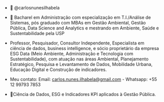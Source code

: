 - 👋 @carlosnunesilhabela

- 🌱 Bacharel em Administração com especialização em T.I./Análise de Sistemas, pós graduado com MBAs em Gestão Ambiental, Gestão Pública, Data Science and Analytics e mestrando em Ambiente, Saúde e Sustentabilidade pela USP 
- Professor, Pesquisador, Consultor Independente, Especialista em ciência de dados, business intelligence, e sócio proprietário da empresa ESG Data (Meio Ambiente, Administração e Tecnologia com Sustentabilidade), com atuação nas áreas Ambiental, Planejamento Estratégico, Pesquisa e Levantamento de Dados, Mobilidade Urbana, Educação Digital e Construção de indicadores.
- Meu contato: Email: carlos.nunes.ilhabela@gmail.com - Whatsapp: +55 12 99793 7853

- 👀Ciência de Dados, ESG e Indicadores KPI aplicados à Gestão Pública.


